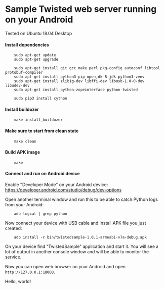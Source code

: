# Sample Twisted web server running on your Android

Tested on Ubuntu 18.04 Desktop


#### Install dependencies

        sudo apt-get update
        sudo apt-get upgrade

        sudo apt-get install git gcc make perl pkg-config autoconf libtool protobuf-compiler
        sudo apt-get install python3-pip openjdk-8-jdk python3-venv
        sudo apt-get install zlib1g-dev libffi-dev libusb-1.0-0-dev libudev-dev
        sudo apt-get install python-zopeinterface python-twisted

        sudo pip3 install cython


#### Install buildozer

        make install_buildozer


#### Make sure to start from clean state

        make clean


#### Build APK image

        make


#### Connect and run on Android device

Enable "Developer Mode" on your Android device: https://developer.android.com/studio/debug/dev-options

Open another terminal window and run this to be able to catch Python logs from your Android:

        adb logcat | grep python


Now connect your device with USB cable and install APK file you just created:

        adb install -r bin/twistedsample-1.0.1-armeabi-v7a-debug.apk


On your device find "TwistedSample" application and start it.
You will see a lot of output in another console window and will be able to monitor the service.

Now you can open web browser on your Android and open `http://127.0.0.1:18000`.

Hello, world!
